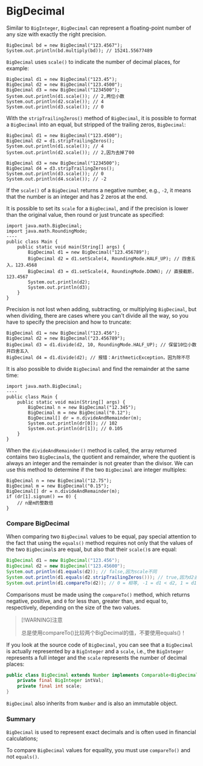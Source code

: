 <!-- TRANSLATED by md-translate -->
# BigDecimal

Similar to `BigInteger`, `BigDecimal` can represent a floating-point number of any size with exactly the right precision.

```
BigDecimal bd = new BigDecimal("123.4567");
System.out.println(bd.multiply(bd)); // 15241.55677489
```

`BigDecimal` uses `scale()` to indicate the number of decimal places, for example:

```
BigDecimal d1 = new BigDecimal("123.45");
BigDecimal d2 = new BigDecimal("123.4500");
BigDecimal d3 = new BigDecimal("1234500");
System.out.println(d1.scale()); // 2,两位小数
System.out.println(d2.scale()); // 4
System.out.println(d3.scale()); // 0
```

With the `stripTrailingZeros()` method of `BigDecimal`, it is possible to format a `BigDecimal` into an equal, but stripped of the trailing zeros, `BigDecimal`:

```
BigDecimal d1 = new BigDecimal("123.4500");
BigDecimal d2 = d1.stripTrailingZeros();
System.out.println(d1.scale()); // 4
System.out.println(d2.scale()); // 2,因为去掉了00

BigDecimal d3 = new BigDecimal("1234500");
BigDecimal d4 = d3.stripTrailingZeros();
System.out.println(d3.scale()); // 0
System.out.println(d4.scale()); // -2
```

If the `scale()` of a `BigDecimal` returns a negative number, e.g., `-2`, it means that the number is an integer and has 2 zeros at the end.

It is possible to set its `scale` for a `BigDecimal`, and if the precision is lower than the original value, then round or just truncate as specified:

```x-java
import java.math.BigDecimal;
import java.math.RoundingMode;
----
public class Main {
    public static void main(String[] args) {
        BigDecimal d1 = new BigDecimal("123.456789");
        BigDecimal d2 = d1.setScale(4, RoundingMode.HALF_UP); // 四舍五入，123.4568
        BigDecimal d3 = d1.setScale(4, RoundingMode.DOWN); // 直接截断，123.4567
        System.out.println(d2);
        System.out.println(d3);
    }
}
```

Precision is not lost when adding, subtracting, or multiplying `BigDecimal`, but when dividing, there are cases where you can't divide all the way, so you have to specify the precision and how to truncate:

```
BigDecimal d1 = new BigDecimal("123.456");
BigDecimal d2 = new BigDecimal("23.456789");
BigDecimal d3 = d1.divide(d2, 10, RoundingMode.HALF_UP); // 保留10位小数并四舍五入
BigDecimal d4 = d1.divide(d2); // 报错：ArithmeticException，因为除不尽
```

It is also possible to divide `BigDecimal` and find the remainder at the same time:

```x-java
import java.math.BigDecimal;
----
public class Main {
    public static void main(String[] args) {
        BigDecimal n = new BigDecimal("12.345");
        BigDecimal m = new BigDecimal("0.12");
        BigDecimal[] dr = n.divideAndRemainder(m);
        System.out.println(dr[0]); // 102
        System.out.println(dr[1]); // 0.105
    }
}
```

When the `divideAndRemainder()` method is called, the array returned contains two `BigDecimal`s, the quotient and remainder, where the quotient is always an integer and the remainder is not greater than the divisor. We can use this method to determine if the two `BigDecimal` are integer multiples:

```
BigDecimal n = new BigDecimal("12.75");
BigDecimal m = new BigDecimal("0.15");
BigDecimal[] dr = n.divideAndRemainder(m);
if (dr[1].signum() == 0) {
    // n是m的整数倍
}
```

### Compare BigDecimal

When comparing two `BigDecimal` values to be equal, pay special attention to the fact that using the `equals()` method requires not only that the values of the two `BigDecimal`s are equal, but also that their `scale()`s are equal:

```java
BigDecimal d1 = new BigDecimal("123.456");
BigDecimal d2 = new BigDecimal("123.45600");
System.out.println(d1.equals(d2)); // false,因为scale不同
System.out.println(d1.equals(d2.stripTrailingZeros())); // true,因为d2去除尾部0后scale变为3
System.out.println(d1.compareTo(d2)); // 0 = 相等, -1 = d1 < d2, 1 = d1 > d2
```

Comparisons must be made using the `compareTo()` method, which returns negative, positive, and `0` for less than, greater than, and equal to, respectively, depending on the size of the two values.

> [!WARNING]注意
>
> 总是使用compareTo()比较两个BigDecimal的值，不要使用equals()！

If you look at the source code of `BigDecimal`, you can see that a `BigDecimal` is actually represented by a `BigInteger` and a `scale`, i.e., the `BigInteger` represents a full integer and the `scale` represents the number of decimal places:

```java
public class BigDecimal extends Number implements Comparable<BigDecimal> {
    private final BigInteger intVal;
    private final int scale;
}
```

`BigDecimal` also inherits from `Number` and is also an immutable object.

### Summary

`BigDecimal` is used to represent exact decimals and is often used in financial calculations;

To compare `BigDecimal` values for equality, you must use `compareTo()` and not `equals()`.